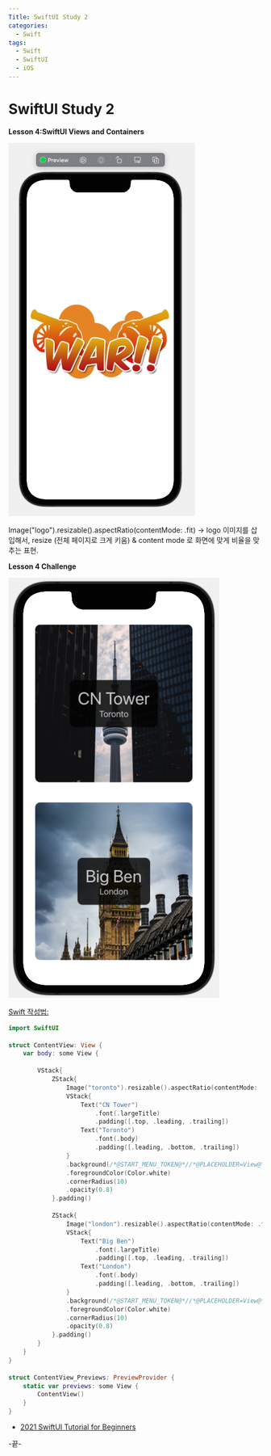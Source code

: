 ```yaml
---
Title: SwiftUI Study 2
categories:
  - Swift
tags:
  - Swift
  - SwiftUI
  - iOS
---
```




# SwiftUI Study 2

**Lesson 4:SwiftUI Views and Containers**

![image-20211024090233135](/images/2021-10-24-swiftstudy2/image-20211024090233135.png)



Image("logo").resizable().aspectRatio(contentMode: .fit)
→ logo 이미지를 삽입해서, resize (전체 페이지로 크게 키움) & content mode 로 화면에 맞게 비율을 맞추는 표현.





**Lesson 4 Challenge**

![image-20211024090259842](/images/2021-10-24-swiftstudy2/image-20211024090259842.png)



<u>Swift 작성법:</u>



```swift
import SwiftUI

struct ContentView: View {
    var body: some View {
        
        VStack{
            ZStack{
                Image("toronto").resizable().aspectRatio(contentMode: .fit).cornerRadius(10)
                VStack{
                    Text("CN Tower")
                        .font(.largeTitle)
                        .padding([.top, .leading, .trailing])
                    Text("Toronto")
                        .font(.body)
                        .padding([.leading, .bottom, .trailing])
                }
                .background(/*@START_MENU_TOKEN@*//*@PLACEHOLDER=View@*/Color.black/*@END_MENU_TOKEN@*/)
                .foregroundColor(Color.white)
                .cornerRadius(10)
                .opacity(0.8)
            }.padding()
            
            ZStack{
                Image("london").resizable().aspectRatio(contentMode: .fit).cornerRadius(10)
                VStack{
                    Text("Big Ben")
                        .font(.largeTitle)
                        .padding([.top, .leading, .trailing])
                    Text("London")
                        .font(.body)
                        .padding([.leading, .bottom, .trailing])
                }
                .background(/*@START_MENU_TOKEN@*//*@PLACEHOLDER=View@*/Color.black/*@END_MENU_TOKEN@*/)
                .foregroundColor(Color.white)
                .cornerRadius(10)
                .opacity(0.8)
            }.padding()
        }
    }
}

struct ContentView_Previews: PreviewProvider {
    static var previews: some View {
        ContentView()
    }
}

```





* [2021 SwiftUI Tutorial for Beginners](https://youtu.be/F2ojC6TNwws)

-끝-
